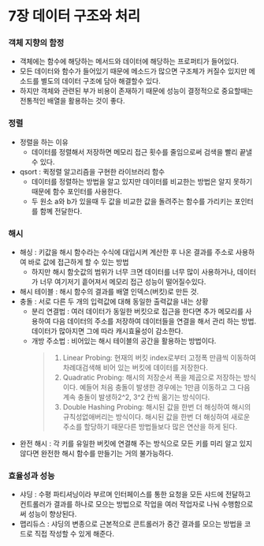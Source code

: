  7장 데이터 구조와 처리
===
### 객체 지향의 함정
- 객체에는 함수에 해당하는 메서드와 데이터에 해당하는 프로퍼티가 들어있다.
- 모든 데이터와 함수가 들어있기 때문에 메소드가 많으면 구조체가 커질수 있지만 메소드를 별도의 데이터 구조에 담아 해결할수 있다.
- 하지만 객체와 관련된 부가 비용이 존재하기 때문에 성능이 결정적으로 중요할때는 전통적인 배열을 활용하는 것이 좋다.
### 정렬
- 정렬을 하는 이유
  - 데이터를 정렬해서 저장하면 메모리 접근 횟수를 줄임으로써 검색을 빨리 끝낼수 있다.
-  qsort : 퀵정렬 알고리즘을 구현한 라이브러리 함수
   - 데이터를 정렬하는 방법을 알고 있지만 데이터를 비교한는 방법은 알지 못하기 때문에 함수 포인터를 사용한다.
   - 두 원소 a와 b가 있을때 두 값을 비교한 값을 돌려주는 함수를 가리키는 포인터를 함꼐 전달한다.
### 해시
- 해싱 : 키값을 해시 함수라는 수식에 대입시켜 계산한 후 나온 결과를 주소로 사용하여 바로 값에 접근하게 할 수 있는 방법
  - 하지만 해시 함숫값의 범위가 너무 크면 데이터를 너무 많이 사용하거나, 데이터가 너무 여기저기 흩어져서 메모리 접근 성능이 떨어질수있다. 
- 해시 테이블 : 해시 함수의 결과를 배열 인덱스(버킷)로 만든 것. 
- 충돌 : 서로 다른 두 개의 입력값에 대해 동일한 출력값을 내는 상황
  - 분리 연결법 : 여러 데이터가 동일한 버킷으로 접근을 한다면 추가 메모리를 사용하여 다음 데이터의 주소를 저장하여 데이터들을 연결을 해서 관리 하는 방법. 데이터가 많아지면 그에 따라 캐시효율성이 감소한다.
  - 개방 주소법 : 비어있는 해시 테이블의 공간을 활용하는 방법이다.
    > 1. Linear Probing: 현재의 버킷 index로부터 고정폭 만큼씩 이동하여 차례대검색해 비어 있는 버킷에 데이터를 저장한다.
    > 2. Quadratic Probing: 해시의 저장순서 폭을 제곱으로 저장하는 방식이다. 예들어 처음 충돌이 발생한 경우에는 1만큼 이동하고 그 다음 계속 충돌이 발생하2^2, 3^2 칸씩 옮기는 방식이다.
    > 3. Double Hashing Probing: 해시된 값을 한번 더 해싱하여 해시의 규칙성없애버리는 방식이다. 해시된 값을 한번 더 해싱하여 새로운 주소를 할당하기 때문다른 방법들보다 많은 연산을 하게 된다. 
- 완전 해시 : 각 키를 유일한 버킷에 연결해 주는 방식으로 모든 키를 미리 알고 있지 않다면 완전한 해시 함수를 만들기는 거의 불가능하다.
### 효율성과 성능
- 샤딩 : 수평 파티셔닝이라 부르며 인터페이스를 통한 요청을 모든 샤드에 전달하고 컨트롤러가 결과를 하나로 모으는 방법으로 작업을 여러 작업자로 나눠 수행함으로써 성능이 향상된다.
- 맵리듀스 : 샤딩의 변종으로 근본적으로 콘트롤러가 중간 결과를 모으는 방법을 코드로 직접 작성할 수 있게 해준다.
